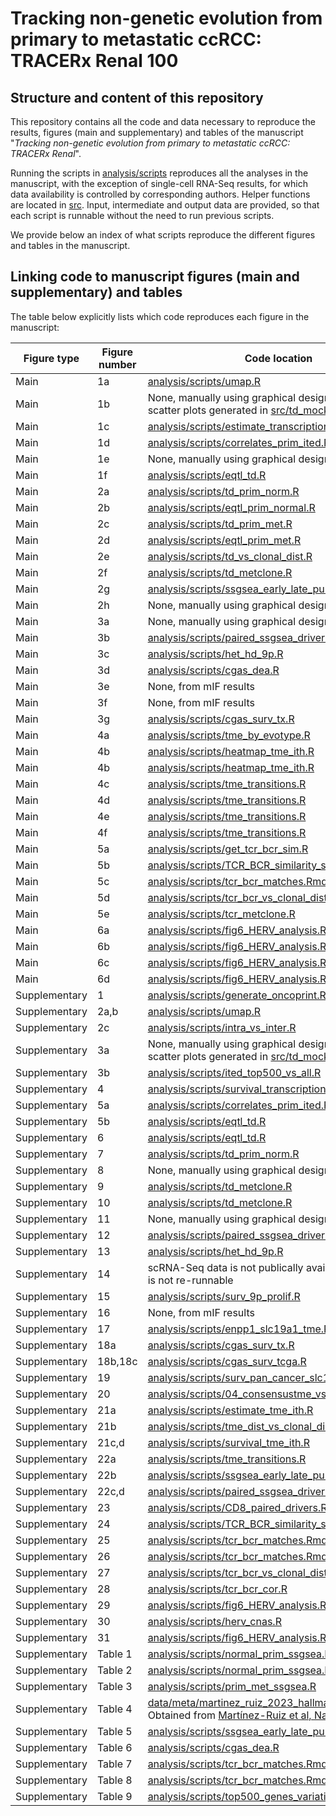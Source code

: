 # Tracking non-genetic evolution from primary to metastatic ccRCC: TRACERx Renal 100

## Structure and content of this repository

This repository contains all the code and data necessary to reproduce the results, figures (main and supplementary) and tables of the manuscript "*Tracking non-genetic evolution from primary to metastatic ccRCC: TRACERx Renal*".

Running the scripts in [analysis/scripts](https://github.com/sanroman-24/tx100_rna_2024/tree/main/analysis/scripts) reproduces all the analyses in the manuscript, with the exception of single-cell RNA-Seq results, for which data availability is controlled by corresponding authors. Helper functions are located in [src](https://github.com/sanroman-24/tx100_rna_2024/tree/main/src). Input, intermediate and output data are provided, so that each script is runnable without the need to run previous scripts. 

We provide below an index of what scripts reproduce the different figures and tables in the manuscript.

## Linking code to manuscript figures (main and supplementary) and tables

The table below explicitly lists which code reproduces each figure in the manuscript:

| Figure type   | Figure number  | Code location |
| ------------- | -------------- | --------------| 
| Main          | 1a              | [analysis/scripts/umap.R](https://github.com/sanroman-24/tx100_rna_2024/blob/main/analysis/scripts/umap.R)|
| Main          | 1b             | None, manually using graphical design software. Mock scatter plots generated in [src/td_mock_example.R](https://github.com/sanroman-24/tx100_rna_2024/blob/main/src/td_mock_example.R)|
| Main          | 1c              | [analysis/scripts/estimate_transcriptional_ited.R](https://github.com/sanroman-24/tx100_rna_2024/blob/main/analysis/scripts/estimate_transcriptional_ited.R)|
| Main          | 1d              | [analysis/scripts/correlates_prim_ited.R](https://github.com/sanroman-24/tx100_rna_2024/blob/main/analysis/scripts/correlates_prim_ited.R)|
| Main          | 1e              | None, manually using graphical design software |
| Main          | 1f              | [analysis/scripts/eqtl_td.R](https://github.com/sanroman-24/tx100_rna_2024/blob/main/analysis/scripts/eqtl_td.R)|
| Main          | 2a              | [analysis/scripts/td_prim_norm.R](https://github.com/sanroman-24/tx100_rna_2024/blob/main/analysis/scripts/td_prim_norm.R)|
| Main          | 2b              | [analysis/scripts/eqtl_prim_normal.R](https://github.com/sanroman-24/tx100_rna_2024/blob/main/analysis/scripts/eqtl_prim_normal.R)|
| Main          | 2c              | [analysis/scripts/td_prim_met.R](https://github.com/sanroman-24/tx100_rna_2024/blob/main/analysis/scripts/td_prim_met.R)|
| Main          | 2d              | [analysis/scripts/eqtl_prim_met.R](https://github.com/sanroman-24/tx100_rna_2024/blob/main/analysis/scripts/eqtl_prim_met.R)|
| Main          | 2e              | [analysis/scripts/td_vs_clonal_dist.R](https://github.com/sanroman-24/tx100_rna_2024/blob/main/analysis/scripts/td_vs_clonal_dist.R)|
| Main          | 2f              | [analysis/scripts/td_metclone.R](https://github.com/sanroman-24/tx100_rna_2024/blob/main/analysis/scripts/td_metclone.R)|
| Main          | 2g              | [analysis/scripts/ssgsea_early_late_purity.R](https://github.com/sanroman-24/tx100_rna_2024/blob/main/analysis/scripts/ssgsea_early_late_purity.R)|
| Main          | 2h             | None, manually using graphical design software |
| Main          | 3a             | None, manually using graphical design software |
| Main          | 3b             | [analysis/scripts/paired_ssgsea_driver.R](https://github.com/sanroman-24/tx100_rna_2024/blob/main/analysis/scripts/paired_ssgsea_driver.R)|
| Main          | 3c             | [analysis/scripts/het_hd_9p.R](https://github.com/sanroman-24/tx100_rna_2024/blob/main/analysis/scripts/het_hd_9p.R)|
| Main          | 3d             | [analysis/scripts/cgas_dea.R](https://github.com/sanroman-24/tx100_rna_2024/blob/main/analysis/scripts/cgas_dea.R)|
| Main          | 3e             | None, from mIF results |
| Main          | 3f             | None, from mIF results |
| Main          | 3g             | [analysis/scripts/cgas_surv_tx.R](https://github.com/sanroman-24/tx100_rna_2024/blob/main/analysis/scripts/cgas_surv_tx.R)|
| Main          | 4a             | [analysis/scripts/tme_by_evotype.R](https://github.com/sanroman-24/tx100_rna_2024/blob/main/analysis/scripts/tme_by_evotype.R)|
| Main          | 4b             | [analysis/scripts/heatmap_tme_ith.R](https://github.com/sanroman-24/tx100_rna_2024/blob/main/analysis/scripts/heatmap_tme_ith.R)|
| Main          | 4b             | [analysis/scripts/heatmap_tme_ith.R](https://github.com/sanroman-24/tx100_rna_2024/blob/main/analysis/scripts/heatmap_tme_ith.R)|
| Main          | 4c             | [analysis/scripts/tme_transitions.R](https://github.com/sanroman-24/tx100_rna_2024/blob/main/analysis/scripts/tme_transitions.R)|
| Main          | 4d             | [analysis/scripts/tme_transitions.R](https://github.com/sanroman-24/tx100_rna_2024/blob/main/analysis/scripts/tme_transitions.R)|
| Main          | 4e             | [analysis/scripts/tme_transitions.R](https://github.com/sanroman-24/tx100_rna_2024/blob/main/analysis/scripts/tme_transitions.R)|
| Main          | 4f             | [analysis/scripts/tme_transitions.R](https://github.com/sanroman-24/tx100_rna_2024/blob/main/analysis/scripts/tme_transitions.R)|
| Main          | 5a             | [analysis/scripts/get_tcr_bcr_sim.R](https://github.com/sanroman-24/tx100_rna_2024/blob/main/analysis/scripts/get_tcr_bcr_sim.R)|
| Main          | 5b             | [analysis/scripts/TCR_BCR_similarity_survival.R](https://github.com/sanroman-24/tx100_rna_2024/blob/main/analysis/scripts/TCR_BCR_similarity_survival.R)|
| Main          | 5c             | [analysis/scripts/tcr_bcr_matches.Rmd](https://github.com/sanroman-24/tx100_rna_2024/blob/main/analysis/scripts/tcr_bcr_matches.Rmd)|
| Main          | 5d             | [analysis/scripts/tcr_bcr_vs_clonal_dist.R](https://github.com/sanroman-24/tx100_rna_2024/blob/main/analysis/scripts/tcr_bcr_vs_clonal_dist.R)|
| Main          | 5e             | [analysis/scripts/tcr_metclone.R](https://github.com/sanroman-24/tx100_rna_2024/blob/main/analysis/scripts/tcr_metclone.R)|
| Main          | 6a             | [analysis/scripts/fig6_HERV_analysis.R](https://github.com/sanroman-24/tx100_rna_2024/blob/main/analysis/scripts/fig6_HERV_analysis.R)|
| Main          | 6b             | [analysis/scripts/fig6_HERV_analysis.R](https://github.com/sanroman-24/tx100_rna_2024/blob/main/analysis/scripts/fig6_HERV_analysis.R)|
| Main          | 6c             | [analysis/scripts/fig6_HERV_analysis.R](https://github.com/sanroman-24/tx100_rna_2024/blob/main/analysis/scripts/fig6_HERV_analysis.R)|
| Main          | 6d             | [analysis/scripts/fig6_HERV_analysis.R](https://github.com/sanroman-24/tx100_rna_2024/blob/main/analysis/scripts/fig6_HERV_analysis.R)|
| Supplementary          | 1              | [analysis/scripts/generate_oncoprint.R](https://github.com/sanroman-24/tx100_rna_2024/blob/main/analysis/scripts/generate_oncoprint.R)|
| Supplementary          | 2a,b             | [analysis/scripts/umap.R](https://github.com/sanroman-24/tx100_rna_2024/blob/main/analysis/scripts/umap.R)|
| Supplementary          | 2c             | [analysis/scripts/intra_vs_inter.R](https://github.com/sanroman-24/tx100_rna_2024/blob/main/analysis/scripts/intra_vs_inter.R)|
| Supplementary          | 3a             | None, manually using graphical design software. Mock scatter plots generated in [src/td_mock_example.R](https://github.com/sanroman-24/tx100_rna_2024/blob/main/src/td_mock_example.R)|
| Supplementary          | 3b             |[analysis/scripts/ited_top500_vs_all.R](https://github.com/sanroman-24/tx100_rna_2024/blob/main/analysis/scripts/ited_top500_vs_all.R) |
| Supplementary          | 4             | [analysis/scripts/survival_transcriptional_ited.R](https://github.com/sanroman-24/tx100_rna_2024/blob/main/analysis/scripts/survival_transcriptional_ited.R)|
| Supplementary          | 5a             | [analysis/scripts/correlates_prim_ited.R](https://github.com/sanroman-24/tx100_rna_2024/blob/main/analysis/scripts/correlates_prim_ited.R)|
| Supplementary          | 5b             | [analysis/scripts/eqtl_td.R](https://github.com/sanroman-24/tx100_rna_2024/blob/main/analysis/scripts/eqtl_td.R)|
| Supplementary          | 6             | [analysis/scripts/eqtl_td.R](https://github.com/sanroman-24/tx100_rna_2024/blob/main/analysis/scripts/eqtl_td.R)|
| Supplementary          | 7             | [analysis/scripts/td_prim_norm.R](https://github.com/sanroman-24/tx100_rna_2024/blob/main/analysis/scripts/td_prim_norm.R)|
| Supplementary          | 8             | None, manually using graphical design software|
| Supplementary          | 9             | [analysis/scripts/td_metclone.R](https://github.com/sanroman-24/tx100_rna_2024/blob/main/analysis/scripts/td_metclone.R)|
| Supplementary          | 10             | [analysis/scripts/td_metclone.R](https://github.com/sanroman-24/tx100_rna_2024/blob/main/analysis/scripts/td_metclone.R)|
| Supplementary          | 11             | None, manually using graphical design software|
| Supplementary          | 12             | [analysis/scripts/paired_ssgsea_driver.R](https://github.com/sanroman-24/tx100_rna_2024/blob/main/analysis/scripts/paired_ssgsea_driver.R)|
| Supplementary          | 13             | [analysis/scripts/het_hd_9p.R](https://github.com/sanroman-24/tx100_rna_2024/blob/main/analysis/scripts/het_hd_9p.R)|
| Supplementary          | 14             | scRNA-Seq data is not publically available, hence code is not re-runnable|
| Supplementary          | 15             | [analysis/scripts/surv_9p_prolif.R](https://github.com/sanroman-24/tx100_rna_2024/blob/main/analysis/scripts/surv_9p_prolif.R)|
| Supplementary          | 16             | None, from mIF results |
| Supplementary          | 17             | [analysis/scripts/enpp1_slc19a1_tme.R](https://github.com/sanroman-24/tx100_rna_2024/blob/main/analysis/scripts/enpp1_slc19a1_tme.R)|
| Supplementary          | 18a             | [analysis/scripts/cgas_surv_tx.R](https://github.com/sanroman-24/tx100_rna_2024/blob/main/analysis/scripts/cgas_surv_tx.R)|
| Supplementary          | 18b,18c             | [analysis/scripts/cgas_surv_tcga.R](https://github.com/sanroman-24/tx100_rna_2024/blob/main/analysis/scripts/cgas_surv_tcga.R)|
| Supplementary          | 19             | [analysis/scripts/surv_pan_cancer_slc19a1.R](https://github.com/sanroman-24/tx100_rna_2024/blob/main/analysis/scripts/surv_pan_cancer_slc19a1.R)|
| Supplementary          | 20             | [analysis/scripts/04_consensustme_vs_histo.R](https://github.com/sanroman-24/tx100_rna_2024/blob/main/analysis/scripts/04_consensustme_vs_histo.R)|
| Supplementary          | 21a             | [analysis/scripts/estimate_tme_ith.R](https://github.com/sanroman-24/tx100_rna_2024/blob/main/analysis/scripts/estimate_tme_ith.R)|
| Supplementary          | 21b             | [analysis/scripts/tme_dist_vs_clonal_dist.R](https://github.com/sanroman-24/tx100_rna_2024/blob/main/analysis/scripts/tme_dist_vs_clonal_dist.R)|
| Supplementary          | 21c,d             | [analysis/scripts/survival_tme_ith.R](https://github.com/sanroman-24/tx100_rna_2024/blob/main/analysis/scripts/survival_tme_ith.R)|
| Supplementary          | 22a             | [analysis/scripts/tme_transitions.R](https://github.com/sanroman-24/tx100_rna_2024/blob/main/analysis/scripts/tme_transitions.R)|
| Supplementary          | 22b             | [analysis/scripts/ssgsea_early_late_purity.R](https://github.com/sanroman-24/tx100_rna_2024/blob/main/analysis/scripts/ssgsea_early_late_purity.R)|
| Supplementary          | 22c,d             | [analysis/scripts/paired_ssgsea_driver.R](https://github.com/sanroman-24/tx100_rna_2024/blob/main/analysis/scripts/paired_ssgsea_driver.R)|
| Supplementary          | 23             | [analysis/scripts/CD8_paired_drivers.R](https://github.com/sanroman-24/tx100_rna_2024/blob/main/analysis/scripts/CD8_paired_drivers.R)|
| Supplementary          | 24             | [analysis/scripts/TCR_BCR_similarity_survival.R](https://github.com/sanroman-24/tx100_rna_2024/blob/main/analysis/scripts/TCR_BCR_similarity_survival.R)|
| Supplementary          | 25             | [analysis/scripts/tcr_bcr_matches.Rmd](https://github.com/sanroman-24/tx100_rna_2024/blob/main/analysis/scripts/tcr_bcr_matches.Rmd)|
| Supplementary          | 26             | [analysis/scripts/tcr_bcr_matches.Rmd](https://github.com/sanroman-24/tx100_rna_2024/blob/main/analysis/scripts/tcr_bcr_matches.Rmd)|
| Supplementary          | 27             | [analysis/scripts/tcr_bcr_vs_clonal_dist.R](https://github.com/sanroman-24/tx100_rna_2024/blob/main/analysis/scripts/tcr_bcr_vs_clonal_dist.R)|
| Supplementary          | 28             | [analysis/scripts/tcr_bcr_cor.R](https://github.com/sanroman-24/tx100_rna_2024/blob/main/analysis/scripts/tcr_bcr_cor.R)|
| Supplementary          | 29             | [analysis/scripts/fig6_HERV_analysis.R](https://github.com/sanroman-24/tx100_rna_2024/blob/main/analysis/scripts/fig6_HERV_analysis.R)|
| Supplementary          | 30             | [analysis/scripts/herv_cnas.R](https://github.com/sanroman-24/tx100_rna_2024/blob/main/analysis/scripts/herv_cnas.R)|
| Supplementary          | 31             | [analysis/scripts/fig6_HERV_analysis.R](https://github.com/sanroman-24/tx100_rna_2024/blob/main/analysis/scripts/fig6_HERV_analysis.R)|
| Supplementary          | Table 1        | [analysis/scripts/normal_prim_ssgsea.R](https://github.com/sanroman-24/tx100_rna_2024/blob/main/analysis/scripts/normal_prim_ssgsea.R)|
| Supplementary          | Table 2        | [analysis/scripts/normal_prim_ssgsea.R](https://github.com/sanroman-24/tx100_rna_2024/blob/main/analysis/scripts/normal_prim_ssgsea.R)|
| Supplementary          | Table 3        | [analysis/scripts/prim_met_ssgsea.R](https://github.com/sanroman-24/tx100_rna_2024/blob/main/analysis/scripts/prim_met_ssgsea.R)|
| Supplementary          | Table 4        | [data/meta/martinez_ruiz_2023_hallmark_gs_groups.txt](https://github.com/sanroman-24/tx100_rna_2024/blob/main/data/meta/martinez_ruiz_2023_hallmark_gs_groups.txt). Obtained from [Martínez-Ruiz et al, Nature 2023](https://www.nature.com/articles/s41586-023-05706-4#Sec8) |
| Supplementary          | Table 5        | [analysis/scripts/ssgsea_early_late_purity.R](https://github.com/sanroman-24/tx100_rna_2024/blob/main/analysis/scripts/ssgsea_early_late_purity.R)|
| Supplementary          | Table 6        | [analysis/scripts/cgas_dea.R](https://github.com/sanroman-24/tx100_rna_2024/blob/main/analysis/scripts/cgas_dea.R)|
| Supplementary          | Table 7        | [analysis/scripts/tcr_bcr_matches.Rmd](https://github.com/sanroman-24/tx100_rna_2024/blob/main/analysis/scripts/tcr_bcr_matches.Rmd)|
| Supplementary          | Table 8        | [analysis/scripts/tcr_bcr_matches.Rmd](https://github.com/sanroman-24/tx100_rna_2024/blob/main/analysis/scripts/tcr_bcr_matches.Rmd)|
| Supplementary          | Table 9        | [analysis/scripts/top500_genes_variation.R](https://github.com/sanroman-24/tx100_rna_2024/blob/main/analysis/scripts/top500_genes_variation.R)|
